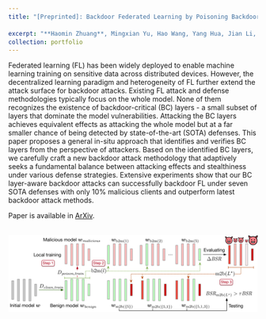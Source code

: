 ```yaml
---
title: "[Preprinted]: Backdoor Federated Learning by Poisoning Backdoor-Critical Layers"

excerpt: "**Haomin Zhuang**, Mingxian Yu, Hao Wang, Yang Hua, Jian Li, Xu Yuan <br/><img src='/images/lsa.jpg'>"
collection: portfolio
---
```


Federated learning (FL) has been widely deployed to enable machine learning training on sensitive data across distributed devices. However, the decentralized learning paradigm and heterogeneity of FL further extend the attack surface for backdoor attacks. Existing FL attack and defense methodologies typically focus on the whole model. None of them recognizes the existence of backdoor-critical (BC) layers - a small subset of layers that dominate the model vulnerabilities. Attacking the BC layers achieves equivalent effects as attacking the whole model but at a far smaller chance of being detected by state-of-the-art (SOTA) defenses. This paper proposes a general in-situ approach that identifies and verifies BC layers from the perspective of attackers. Based on the identified BC layers, we carefully craft a new backdoor attack methodology that adaptively seeks a fundamental balance between attacking effects and stealthiness under various defense strategies. Extensive experiments show that our BC layer-aware backdoor attacks can successfully backdoor FL under seven SOTA defenses with only 10% malicious clients and outperform latest backdoor attack methods.

Paper is available in [ArXiv](https://arxiv.org/abs/2308.04466).

<br/><img src='/images/lsa.jpg'>
